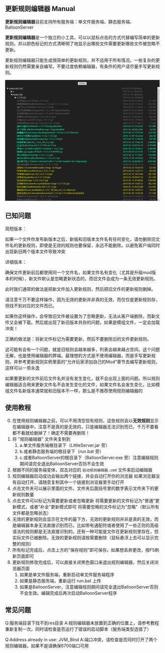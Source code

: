 ## 更新规则编辑器 Manual

**更新规则编辑器**目前支持所有服务端：单文件服务端、静态服务端、BalloonServer

**更新规则编辑器**是一个独立的小工具，可以以鼠标点击的方式代替编写简单的更新规则。并以颜色标记的方式清晰明了地显示出哪些文件需要更新哪些文件被忽略不更新。

更新规则编辑器只能生成很简单的更新规则，并不适用于所有情况。一些复杂的更新规则仍然需要亲自编写。不要过度依赖编辑器，有条件的用户请尽量手写更新规则。

![规则编辑器.png](../assets/rule-editor-preview.png)

## 已知问题

简短版本：

如果一个文件你发布新版本之后，新版和旧版本文件名有任何变化，请勿删除旧文件名的更新规则，即使是无效的规则也要保留，永远不能删除。以避免客户端同时出现新旧两个版本文件导致冲突

详细版本：

确保文件更新前后都使用同一个文件名，如果文件名有变化（尤其是升级mod版本的时候），新文件默认是忽略更新状态的，而旧文件会成为一条无效更新规则。

此时我们通常的做法是把新文件加入更新规则，然后把旧文件的更新规则删掉。

请注意千万不要这样操作，因为无效的更新并非真的无效，而仅仅是更新规则存，但找不到对应的文件而已。

如果你这样操作，会导致旧文件被设置为了忽略更新，无法从客户端删除，而新文件又会被下载。然后就出现了新旧版本共存的问题，如果是模组文件，一定会加载冲突！

正确的做法是：将新文件标记为需要更新，然后不要删除旧的文件更新规则。

这可能有会有一个问题，就是旧规则会越来越多，列表会越来越占空间。这个问题无解，也是使用编辑器的弊端。最理想的方式是不使用编辑器，而是手写更新规则，并参考更新规则实例里面的“允许玩家添加自己的Mod”章节去编写更新规则，这样可以一劳永逸

如果要更新的文件前后文件名并没有发生变化，就不会出现上面的问题。所以规则编辑器适合用来更新文件名不会发生变化的文件，如果文件名会发生变化，比如模组文件名新版本通常就和旧版本不一样，那么是不推荐使用规则编辑器的

## 使用教程

0. 在使用规则编辑器之前，可以不用清空现有规则，这些规则会以**无效规则**显示在编辑器中，注意不是真的是无效的，只是编辑器无法识别而已，千万不要看都不看就给删掉了！确定不需要再删除！
1. 将 "规则编辑器" 文件夹复制到
    1. a.单文件服务端根目录下（LittleServer.jar 旁）
    2. b.或者静态服务端的根目录下（run.bat 旁）
    3. c.或者BalloonServer的根目录下（BalloonServer.exe 旁）注意编辑规则期间请完全退出BalloonServer否则不会生效
2. 根据不同的服务端变体，双击对应的 `启动规则编辑器.cmd` 文件来启动编辑器
3. 规则编辑器启动成功会输出两个链接，并会自动打开你的浏览器
    如果浏览器没有自动打开，请随意复制其中一个链接到浏览器里手动打开
4. 点击文件夹可以展示里面的文件。文件夹后面括号里的数字表示文件夹下的更新规则数量
5. 点击文件可以标记为需要更新或者忽略更新
    将需要更新的文件标记为"普通"更新模式，或者"补全"更新模式即可
    将需要忽略的文件标记为"忽略"（默认所有文件都是忽略状态）
6. 无效的更新规则会显示在文件的最下方，无效的更新规则并非是真的无效，而是编辑器本身无法直接识别而已，比如带有通配符或者使用了一些正则的高级语法的规则都是无法直接识别的。还有一种可能是文件在更新规则里存在，但实际文件已被删除。无效的更新规则请按需要删除（鼠标悬浮上去可以显示完整的规则）
7. 所有标记完成后，点击上方的"保存规则"即可保存。如果想丢弃更改，按F5刷新页面即可
8. 更新规则修改完成后，可以直接关闭黑色窗口来退出规则编辑器，然后关闭浏览器页面
    1. 如果是单文件服务端，重新启动单文件服务端程序
    2. 如果是静态服务端，重新运行 run.bat 上传
    3. 如果是BalloonServer，注意编辑规则期间请完全退出BalloonServer否则不会生效。编辑完成后再次启动BalloonServer程序

## 常见问题

Q:服务端目录下找不到res目录
A:规则编辑器未放置到正确的位置上，请参考教程重新复制一次。同时请检查是否运行了错误的启动脚本（服务端类型选错了）

Q:Address already in use: JVM_Bind
A:端口冲突，请检查是否同时打开了两个规则编辑器。如果不是请确保6700端口可用

